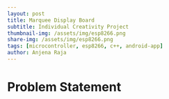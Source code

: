 ```yaml
---
layout: post
title: Marquee Display Board
subtitle: Individual Creativity Project
thumbnail-img: /assets/img/esp8266.png
share-img: /assets/img/esp8266.png
tags: [microcontroller, esp8266, c++, android-app]
author: Anjena Raja
---
```


# Problem Statement
